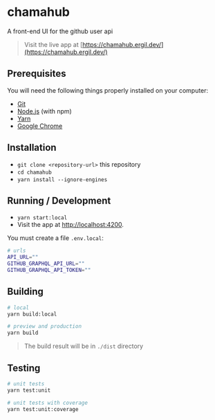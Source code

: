 # chamahub

A front-end UI for the github user api

> Visit the live app at [https://chamahub.ergil.dev/](https://chamahub.ergil.dev/)

## Prerequisites

You will need the following things properly installed on your computer:

- [Git](https://git-scm.com/)
- [Node.js](https://nodejs.org/) (with npm)
- [Yarn](https://yarnpkg.com/)
- [Google Chrome](https://google.com/chrome/)

## Installation

- `git clone <repository-url>` this repository
- `cd chamahub`
- `yarn install --ignore-engines`

## Running / Development

- `yarn start:local`
- Visit the app at [http://localhost:4200](http://localhost:4200).

You must create a file `.env.local`:

```bash
# urls
API_URL=""
GITHUB_GRAPHQL_API_URL=""
GITHUB_GRAPHQL_API_TOKEN=""
```

## Building

```bash
# local
yarn build:local

# preview and production
yarn build
```

> The build result will be in `./dist` directory

## Testing

```bash
# unit tests
yarn test:unit

# unit tests with coverage
yarn test:unit:coverage
```
